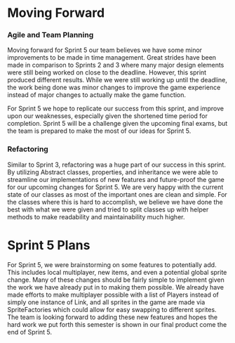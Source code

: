 # Moving Forward
### Agile and Team Planning
Moving forward for Sprint 5 our team believes we have some minor improvements to be made in time management. Great strides have been made in comparison to Sprints 2 and 3 where many major design elements were still being worked on close to the deadline. However, this sprint produced different results. While we were still working up until the deadline, the work being done was minor changes to improve the game experience instead of major changes to actually make the game function.

For Sprint 5 we hope to replicate our success from this sprint, and improve upon our weaknesses, especially given the shortened time period for completion. Sprint 5 will be a challenge given the upcoming final exams, but the team is prepared to make the most of our ideas for Sprint 5.

### Refactoring
Similar to Sprint 3, refactoring was a huge part of our success in this sprint. By utilizing Abstract classes, properties, and inheritance we were able to streamline our implementations of new features and future-proof the game for our upcoming changes for Sprint 5. We are very happy with the current state of our classes as most of the important ones are clean and simple. For the classes where this is hard to accomplish, we believe we have done the best with what we were given and tried to split classes up with helper methods to make readability and maintainability much higher.

# Sprint 5 Plans
For Sprint 5, we were brainstorming on some features to potentially add. This includes local multiplayer, new items, and even a potential global sprite change. Many of these changes should be fairly simple to implement given the work we have already put in to making them possible. We already have made efforts to make multiplayer possible with a list of Players instead of simply one instance of Link, and all sprites in the game are made via SpriteFactories which could allow for easy swapping to different sprites. The team is looking forward to adding these new features and hopes the hard work we put forth this semester is shown in our final product come the end of Sprint 5.
